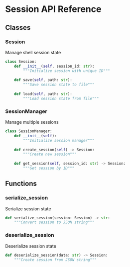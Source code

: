 # Session API Reference

## Classes
### Session
Manage shell session state

```python
class Session:
    def __init__(self, session_id: str):
        """Initialize session with unique ID"""
    
    def save(self, path: str):
        """Save session state to file"""
    
    def load(self, path: str):
        """Load session state from file"""
```

### SessionManager
Manage multiple sessions

```python
class SessionManager:
    def __init__(self):
        """Initialize session manager"""
    
    def create_session(self) -> Session:
        """Create new session"""
    
    def get_session(self, session_id: str) -> Session:
        """Get session by ID"""
```

## Functions
### serialize_session
Serialize session state

```python
def serialize_session(session: Session) -> str:
    """Convert session to JSON string"""
```

### deserialize_session
Deserialize session state

```python
def deserialize_session(data: str) -> Session:
    """Create session from JSON string"""
```
